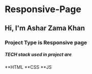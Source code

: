 # Responsive-Page

## Hi, I'm Ashar Zama Khan

### Project Type is Responsive page

##### TECH stack used in project are
**HTML
**CSS
**JS
